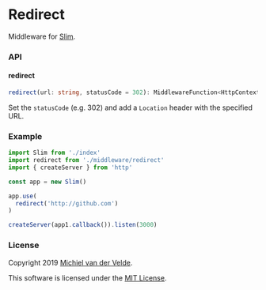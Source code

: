 # Redirect

Middleware for [Slim](https://github.com/Art-of-Coding/slim).

### API

#### redirect

```ts
redirect(url: string, statusCode = 302): MiddlewareFunction<HttpContext>
```

Set the `statusCode` (e.g. 302) and add a `Location` header with the specified URL.

### Example

```ts
import Slim from './index'
import redirect from './middleware/redirect'
import { createServer } from 'http'

const app = new Slim()

app.use(
  redirect('http://github.com')
)

createServer(app1.callback()).listen(3000)
```

### License

Copyright 2019 [Michiel van der Velde](http://www.michielvdvelde.nl).

This software is licensed under the [MIT License](LICENSE).
